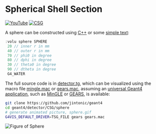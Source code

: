 # Spherical Shell Section

[![YouTube](https://img.shields.io/badge/You-Tube-red?style=flat)](https://youtube.com/shorts/XMJQ0hi3E7A)
[![CSG](https://img.shields.io/badge/CSG-Solids-blue?style=flat)](..)

A sphere can be constructed using [C++][] or some [simple text](../..):

```cpp
:volu sphere SPHERE
 20 // inner r in mm
 40 // outer r in mm
 70 // phi0 in degree
 80 // dphi in degree
 30 // theta0 in degree
 90 // dtheta in degree
 G4_WATER
```

The full source code is in [detector.tg][], which can be visualized using the macro file [mingle.mac][] or [gears.mac][], assuming an [universal Geant4 application][], such as [MinGLE][] or [GEARS][], is available:

```sh
git clone https://github.com/jintonic/geant4
cd geant4/detector/CSG/sphere
# generate animated picture, sphere.gif
G4VIS_DEFAULT_DRIVER=TSG_FILE gears gears.mac
```

![Figure of Sphere](https://geant4-userdoc.web.cern.ch/UsersGuides/ForApplicationDeveloper/html/_images/aSphere.jpg)

[C++]: https://geant4-userdoc.web.cern.ch/UsersGuides/ForApplicationDeveloper/html/Detector/Geometry/geomSolids.html#constructed-solid-geometry-csg-solids
[detector.tg]: https://github.com/jintonic/geant4/blob/main/detector/CSG/sphere/detector.tg
[mingle.mac]: https://github.com/jintonic/geant4/blob/main/detector/CSG/sphere/mingle.mac
[gears.mac]: https://github.com/jintonic/geant4/blob/main/detector/CSG/sphere/gears.mac
[universal Geant4 application]: https://youtu.be/3g9CkyBS31o
[MinGLE]: https://github.com/jintonic/mingle
[GEARS]: https://github.com/jintonic/gears
